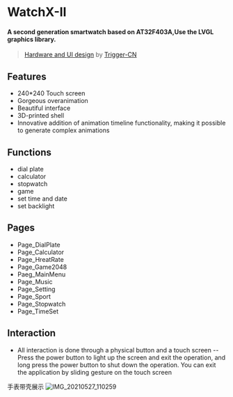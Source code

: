 # WatchX-II

#### A second generation smartwatch based on AT32F403A,Use the LVGL graphics library.
>[Hardware and UI design](https://github.com/Trigger-CN/WatchX-II_Hardware) by [Trigger-CN](https://github.com/Trigger-CN)
## Features
- 240*240 Touch screen
- Gorgeous overanimation
- Beautiful interface
- 3D-printed shell
- Innovative addition of animation timeline functionality, making it possible to generate complex animations


## Functions
- dial plate
- calculator
- stopwatch
- game
- set time and date
- set backlight

## Pages
- Page_DialPlate
- Page_Calculator
- Page_HreatRate
- Page_Game2048
- Paeg_MainMenu
- Page_Music
- Page_Setting
- Page_Sport
- Page_Stopwatch
- Page_TimeSet

## Interaction
- All interaction is done through a physical button and a touch screen
-- Press the power button to light up the screen and exit the operation, and long press the power button to shut down the operation. You can exit the application by sliding gesture on the touch screen

手表带壳展示
![IMG_20210527_110259](https://github.com/Trigger-CN/WatchX-II/blob/master/images/IMG_20210527_110259.jpg)
